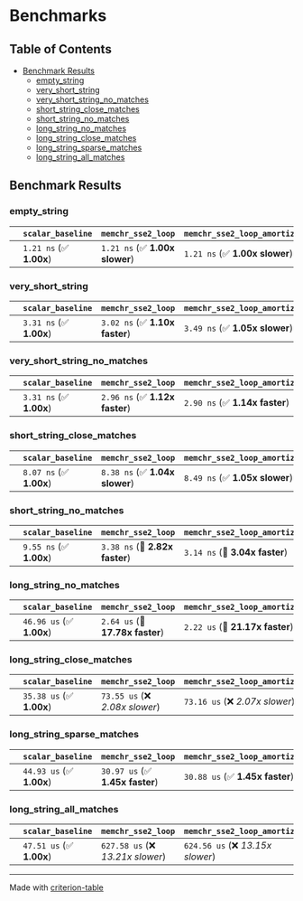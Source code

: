 # Benchmarks

## Table of Contents

- [Benchmark Results](#benchmark-results)
    - [empty_string](#empty_string)
    - [very_short_string](#very_short_string)
    - [very_short_string_no_matches](#very_short_string_no_matches)
    - [short_string_close_matches](#short_string_close_matches)
    - [short_string_no_matches](#short_string_no_matches)
    - [long_string_no_matches](#long_string_no_matches)
    - [long_string_close_matches](#long_string_close_matches)
    - [long_string_sparse_matches](#long_string_sparse_matches)
    - [long_string_all_matches](#long_string_all_matches)

## Benchmark Results

### empty_string

|        | `scalar_baseline`          | `memchr_sse2_loop`             | `memchr_sse2_loop_amortized`          | `memchr_sse2_iter`              |
|:-------|:---------------------------|:-------------------------------|:--------------------------------------|:------------------------------- |
|        | `1.21 ns` (✅ **1.00x**)    | `1.21 ns` (✅ **1.00x slower**) | `1.21 ns` (✅ **1.00x slower**)        | `1.21 ns` (✅ **1.00x slower**)  |

### very_short_string

|        | `scalar_baseline`          | `memchr_sse2_loop`             | `memchr_sse2_loop_amortized`          | `memchr_sse2_iter`              |
|:-------|:---------------------------|:-------------------------------|:--------------------------------------|:------------------------------- |
|        | `3.31 ns` (✅ **1.00x**)    | `3.02 ns` (✅ **1.10x faster**) | `3.49 ns` (✅ **1.05x slower**)        | `2.63 ns` (✅ **1.26x faster**)  |

### very_short_string_no_matches

|        | `scalar_baseline`          | `memchr_sse2_loop`             | `memchr_sse2_loop_amortized`          | `memchr_sse2_iter`              |
|:-------|:---------------------------|:-------------------------------|:--------------------------------------|:------------------------------- |
|        | `3.31 ns` (✅ **1.00x**)    | `2.96 ns` (✅ **1.12x faster**) | `2.90 ns` (✅ **1.14x faster**)        | `2.47 ns` (✅ **1.34x faster**)  |

### short_string_close_matches

|        | `scalar_baseline`          | `memchr_sse2_loop`             | `memchr_sse2_loop_amortized`          | `memchr_sse2_iter`              |
|:-------|:---------------------------|:-------------------------------|:--------------------------------------|:------------------------------- |
|        | `8.07 ns` (✅ **1.00x**)    | `8.38 ns` (✅ **1.04x slower**) | `8.49 ns` (✅ **1.05x slower**)        | `6.86 ns` (✅ **1.18x faster**)  |

### short_string_no_matches

|        | `scalar_baseline`          | `memchr_sse2_loop`             | `memchr_sse2_loop_amortized`          | `memchr_sse2_iter`              |
|:-------|:---------------------------|:-------------------------------|:--------------------------------------|:------------------------------- |
|        | `9.55 ns` (✅ **1.00x**)    | `3.38 ns` (🚀 **2.82x faster**) | `3.14 ns` (🚀 **3.04x faster**)        | `3.38 ns` (🚀 **2.82x faster**)  |

### long_string_no_matches

|        | `scalar_baseline`          | `memchr_sse2_loop`              | `memchr_sse2_loop_amortized`          | `memchr_sse2_iter`               |
|:-------|:---------------------------|:--------------------------------|:--------------------------------------|:-------------------------------- |
|        | `46.96 us` (✅ **1.00x**)   | `2.64 us` (🚀 **17.78x faster**) | `2.22 us` (🚀 **21.17x faster**)       | `2.30 us` (🚀 **20.45x faster**)  |

### long_string_close_matches

|        | `scalar_baseline`          | `memchr_sse2_loop`              | `memchr_sse2_loop_amortized`          | `memchr_sse2_iter`               |
|:-------|:---------------------------|:--------------------------------|:--------------------------------------|:-------------------------------- |
|        | `35.38 us` (✅ **1.00x**)   | `73.55 us` (❌ *2.08x slower*)   | `73.16 us` (❌ *2.07x slower*)         | `63.06 us` (❌ *1.78x slower*)    |

### long_string_sparse_matches

|        | `scalar_baseline`          | `memchr_sse2_loop`              | `memchr_sse2_loop_amortized`          | `memchr_sse2_iter`               |
|:-------|:---------------------------|:--------------------------------|:--------------------------------------|:-------------------------------- |
|        | `44.93 us` (✅ **1.00x**)   | `30.97 us` (✅ **1.45x faster**) | `30.88 us` (✅ **1.45x faster**)       | `26.87 us` (✅ **1.67x faster**)  |

### long_string_all_matches

|        | `scalar_baseline`          | `memchr_sse2_loop`                | `memchr_sse2_loop_amortized`          | `memchr_sse2_iter`                 |
|:-------|:---------------------------|:----------------------------------|:--------------------------------------|:---------------------------------- |
|        | `47.51 us` (✅ **1.00x**)   | `627.58 us` (❌ *13.21x slower*)   | `624.56 us` (❌ *13.15x slower*)       | `540.72 us` (❌ *11.38x slower*)    |

---
Made with [criterion-table](https://github.com/nu11ptr/criterion-table)

